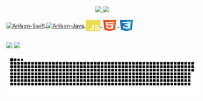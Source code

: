 <div align="center">
  <a href="https://github.com/arilsonfjs">
  <img height="175em" src="https://github-readme-stats.vercel.app/api?username=arilsonfjs&show_icons=true&theme=dark&include_all_commits=true&count_private=true"/>
  <img height="175em" src="https://github-readme-stats.vercel.app/api/top-langs/?username=arilsonfjs&layout=compact&langs_count=7&theme=dark"/>
</div>

  <div style="display: inline_block"><br>
  
  
  <img align="center" alt="Arilson-Swift" height="30" width="40" src="https://cdn.jsdelivr.net/gh/devicons/devicon/icons/swift/swift-original.svg">
  
  <img align="center" alt="Arilson-Java" height="30" width="40" src="https://cdn.jsdelivr.net/gh/devicons/devicon/icons/java/java-original.svg">
  
  <img align="center" alt="Arilson-Js" height="30" width="40" src="https://raw.githubusercontent.com/devicons/devicon/master/icons/javascript/javascript-plain.svg">
  
  <img align="center" alt="Arilson-HTML" height="30" width="40" src="https://raw.githubusercontent.com/devicons/devicon/master/icons/html5/html5-original.svg">
  
  <img align="center" alt="Arilson-CSS" height="30" width="40" src="https://raw.githubusercontent.com/devicons/devicon/master/icons/css3/css3-original.svg">
  
</div>
  
##
  
 <div> 
  <a href="https://www.linkedin.com/in/arilsonfjsilva/" target="_blank"><img src="https://img.shields.io/badge/LinkedIn-0077B5?style=for-the-badge&logo=linkedin&logoColor=white" target="_blank"></a>
  <a href = "mailto:arilsonsilva61@gmail.com"><img src="https://img.shields.io/badge/-Gmail-%23333?style=for-the-badge&logo=gmail&logoColor=white" target="_blank"></a>
   
   ![Snake animation](https://github.com/arilsonfjs/arilsonfjs/blob/output/github-contribution-grid-snake.svg)
</div>
